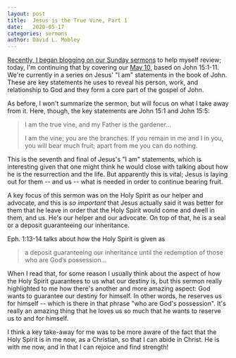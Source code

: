 ```yaml
---
layout: post
title:  Jesus is the True Vine, Part 1
date:   2020-05-17
categories: sermons
author: David L. Mobley
---
```


[Recently, I began blogging on our Sunday sermons](https://heisfaithful.github.io/sermons/2020/04/02/sermon.html) to help myself review; today, I'm continuing that by covering our [May 10](https://www.youtube.com/watch?v=ol82Bjy2wEY), based on John 15:1-11. We're currently in a series on Jesus' "I am" statements in the book of John. These are key statements he uses to reveal his person, work, and relationship to God and they form a core part of the gospel of John.

As before, I won't summarize the sermon, but will focus on what I take away from it. Here, though, the key statements are John 15:1 and John 15:5:
>I am the true vine, and my Father is the gardener...
>
> I am the vine; you are the branches. If you remain in me and I in you, you will bear much fruit; apart from me you can do nothing.

This is the seventh and final of Jesus's "I am" statements, which is interesting given that one might think he would close with talking about how he is the resurrection and the life. But apparently this is vital; Jesus is laying out for them -- and us -- what is needed in order to continue bearing fruit.

A key focus of this sermon was on the Holy Spirit as our helper and advocate, and this is *so important* that Jesus actually said it was better for them that he leave in order that the Holy Spirit would come and dwell in them, and us. He's our helper and our advocate. On top of that, he is a seal or a deposit guaranteeing our inheritance.

Eph. 1:13-14 talks about how the Holy Spirit is given as
> a deposit guaranteeing our inheritance until the redemption of those who are God’s possession...

When I read that, for some reason I usually think about the aspect of how the Holy Spirit guarantees to us what our destiny is, but this sermon really highlighted to me how there's another and more amazing aspect: God wants to guarantee our destiny for himself. In other words, he reserves us for himself -- which is there in that phrase "who are God's possession". It's really an amazing thing that he loves us so much that he wants to reserve us to and for himself.

I think a key take-away for me was to be more aware of the fact that the Holy Spirit is in me now, as a Christian, so that I can abide in Christ. He is with me now, and in that I can rejoice and find strength! 
